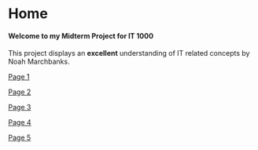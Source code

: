 # Home

#### Welcome to my Midterm Project for IT 1000

This project displays an **excellent** understanding of IT related concepts
by Noah Marchbanks.

[Page 1](https://github.com/NoahMarchbanks/IT1000MidtermProject/blob/main/Mark1.md)

[Page 2](https://github.com/NoahMarchbanks/IT1000MidtermProject/blob/main/Mark2.md)

[Page 3]()

[Page 4]()

[Page 5]()
